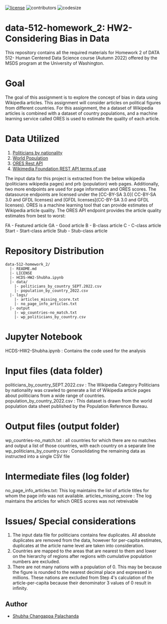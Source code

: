 [![license](https://img.shields.io/github/license/DAVFoundation/captain-n3m0.svg?style=flat-square)](https://github.com/DAVFoundation/captain-n3m0/blob/master/LICENSE)
![contributors](https://img.shields.io/github/contributors/shubha8196/data-512-homework_1.svg) ![codesize](https://img.shields.io/github/languages/code-size/shubha8196/data-512-homework_1.svg)

# data-512-homework_2: HW2- Considering Bias in Data
This repository contains all the required materials for Homework 2 of DATA 512- Human Centered Data Science course (Autumn 2022) offered by the MSDS program at the University of Washington.

# Goal
The goal of this assignment is to explore the concept of bias in data using Wikipedia articles. This assignment will consider articles on political figures from different countries. For this assignment, the a dataset of Wikipedia articles is combined with a dataset of country populations, and a machine learning service called ORES is used to estimate the quality of each article.

# Data Utilized

1. [Politicians by nationality](https://en.wikipedia.org/wiki/Category:Politicians_by_nationality)
2. [World Population](https://www.prb.org/international/indicator/population/table)
3. [ORES Rest API](https://www.mediawiki.org/wiki/ORES)
4. [Wikimedia Foundation REST API terms of use](https://www.mediawiki.org/wiki/Wikimedia_REST_API#Terms_and_conditions)

The input data for this project is extracted from the below wikipedia (politicians wikipedia pages) and prb (population) web pages. Additionally, two more endpoints are used for page information and ORES scores. The datasource endpoints are licensed under the [CC-BY-SA 3.0]( CC-BY-SA 3.0 and GFDL licenses) and [GFDL licenses](CC-BY-SA 3.0 and GFDL licenses). ORES is a machine learning tool that can provide estimates of Wikipedia article quality. The ORES API endpoint provides the article quality estimates from best to worst:

FA - Featured article
GA - Good article
B - B-class article
C - C-class article
Start - Start-class article
Stub - Stub-class article

# Repository Distribution

```
data-512-homework_2/
  |- README.md
  |- LICENSE
  |- HCDS-HW2-Shubha.ipynb
  |- data/
    |- politicians_by_country_SEPT.2022.csv
    |- population_by_country_2022.csv
  |- logs/
    |- articles_missing_score.txt
    |- no_page_info_articles.txt
  |- output
    |- wp_countries-no_match.txt
    |- wp_politicians_by_country.csv
```

# Jupyter Notebook
HCDS-HW2-Shubha.ipynb : Contains the code used for the analysis

# Input files (data folder)
politicians_by_country_SEPT.2022.csv : The Wikipedia Category Politicians by nationality was crawled to generate a list of Wikipedia article pages about politicians from a wide range of countries.
population_by_country_2022.csv : This dataset is drawn from the world population data sheet published by the Population Reference Bureau.

# Output files (output folder)
wp_countries-no_match.txt : all countries for which there are no matches and output a list of those countries, with each country on a separate line
wp_politicians_by_country.csv : Consolidating the remaining data as instructed into a single CSV file

# Intermediate files (log folder)

no_page_info_articles.txt: This log maintains the list of article titles for whom the page info was not available.
articles_missing_score : The log maintains the articles for which ORES scores was not retreivable


# Issues/ Special considerations

1. The input data file for politicians contains few duplicates. All absolute duplicates are removed from the data, however for per-capita estimates, duplicates at the article name level are taken into consideration.
2. Countries are mapped to the areas that are nearest to them and lower on the hierarchy of regions after regions with cumulative population numbers are excluded.
3. There are not many nations with a population of 0. This may be because the figure is rounded to the nearest decimal place and expressed in millions. These nations are excluded from Step 4's calculation of the article-per-capita because their denominator 3 values of 0 result in infinity.




## Author
- [Shubha Changappa Palachanda](https://github.com/shubha8196)

